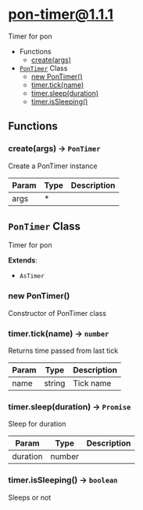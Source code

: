 # pon-timer@1.1.1

Timer for pon

+ Functions
  + [create(args)](#pon-timer-function-create)
+ [`PonTimer`](#pon-timer-class) Class
  + [new PonTimer()](#pon-timer-class-pon-timer-constructor)
  + [timer.tick(name)](#pon-timer-class-pon-timer-tick)
  + [timer.sleep(duration)](#pon-timer-class-pon-timer-sleep)
  + [timer.isSleeping()](#pon-timer-class-pon-timer-isSleeping)

## Functions

<a class='md-heading-link' name="pon-timer-function-create" ></a>

### create(args) -> `PonTimer`

Create a PonTimer instance

| Param | Type | Description |
| ----- | --- | -------- |
| args | * |  |



<a class='md-heading-link' name="pon-timer-class"></a>

## `PonTimer` Class

Timer for pon

**Extends**:

+ `AsTimer`



<a class='md-heading-link' name="pon-timer-class-pon-timer-constructor" ></a>

### new PonTimer()

Constructor of PonTimer class



<a class='md-heading-link' name="pon-timer-class-pon-timer-tick" ></a>

### timer.tick(name) -> `number`

Returns time passed from last tick

| Param | Type | Description |
| ----- | --- | -------- |
| name | string | Tick name |


<a class='md-heading-link' name="pon-timer-class-pon-timer-sleep" ></a>

### timer.sleep(duration) -> `Promise`

Sleep for duration

| Param | Type | Description |
| ----- | --- | -------- |
| duration | number |  |


<a class='md-heading-link' name="pon-timer-class-pon-timer-isSleeping" ></a>

### timer.isSleeping() -> `boolean`

Sleeps or not



